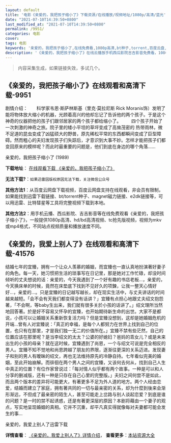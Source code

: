 ```yaml
---
layout: default
title: '电影《亲爱的，我把孩子缩小了》下载资源/在线播放/视频地址/1080p/高清/蓝光'
date: "2021-07-10T14:39:50+0800"
last_modified_at: "2021-07-10T14:39:50+0800"
permalink: /9951/
categories: 电影
cover:
tags: 电影
keywords: '亲爱的，我把孩子缩小了,在线免费看,1080p高清,bt种子,torrent,百度云盘,magnet,磁力链,迅雷下载资源'
description: '《亲爱的，我把孩子缩小了》在线云播放手机西瓜影院吉吉影音免费看，1080p高清bd/hd未删减完整版和tc抢先枪版，mkv/mp4格式，附带bt/torrent种子、magnet/磁力链、百度云盘、网盘资源迅雷下载链接'
---
```


>内容采集生成，如果链接失效，多试几个。


## 《亲爱的，我把孩子缩小了》在线观看和高清下载-9951

剧情介绍：　　科学家韦恩·斯萨林斯基（里克·莫拉尼斯 Rick Moranis饰）发明了能将物体放大缩小的机器，光顾着高兴的他却忘记了告诉他的两个孩子。于是这个神奇的仪器把他的孩子们跟邻居家的两个孩子都给缩小了。 　　四个孩子开始了一次刺激的神奇之旅。院子里的矮小平坦的草坪变成了高耸茂密的 热带雨林，微不足道的昆虫变成了凶猛硕大的野兽，原先稀松平常的东西都瞬间变成了巨型障碍。然而粗心的夫妇发现孩子们失踪后，才意识到大事不妙。怎样才能把孩子们都变回原来的模样呢？而此时最重要的问题是，他们到底在身边的哪个角落……


亲爱的，我把孩子缩小了 (1989)

**下载地址**： [在线观看下载 《亲爱的，我把孩子缩小了》](https://www.btbtdy.me/btdy/dy8832.html) 


**无法下载?**：`如果迅雷因版权原因无法下载，关注微信公众号 `

**其他方法1**：从百度云网盘下载视频，百度云网盘支持在线观看，非会员有限制，如果能找到迅雷下载链接、bt/torrent种子、magnet磁力链接、e2dk链接等，可以用迅雷、比特彗星等工具将完整视频下载到本地。

**其他方法2**：用手机云播、西瓜影院、吉吉影音等在线免费观看《亲爱的，我把孩子缩小了》，一般提供1080p高清、hd/bd高清视频、tc抢先版视频，视频为mkv或mp4格式，不同站点视频质量和播放速度不同。


## 《亲爱的，我爱上别人了》在线观看和高清下载-41576

结婚七年的宜臻，拥有一个让众人羡慕的婚姻，而宜臻也一直认真地扮演著好妻子的角色。每一天，她习惯把生活的琐事写在日记里，那是她对工作忙碌，却没时间倾听的丈夫想说的话：亲爱的，今天我遇到了一个好有趣的书店老板…，亲爱的，今天换床单的时候，竟然在床垫底下找到不见好久的项鍊，让我一整天心情好好…，亲爱的…。只是宜臻的日记越写越长，却在现实生活中，与丈夫讲话的时间越来越短。「会不会有天我们都变得没有话讲？」宜臻有点担心地跟丈夫绍文抱怨著，「不会啊，等baby生出来，我们就有很多关於小孩的话讲了。」绍文理所当然地回答著。於是好不容易又怀孕的宜臻，也开始期待新生命的出世。大家不是都说，小孩可以让婚姻关系重新恢复活力吗？但是宜臻没想到，这却是她婚姻危机的开端&hellip;曾有人对宜臻说：「真正的幸福，是每个人都努力在世界上找到自己的位置，也只有在那里，才是我们独一无二的价值所在。」宜臻不禁有些茫然，自己的位置应该在那里呢？是当李绍文的太太？公婆的好媳妇？爸妈的乖女儿？或是未来出生的小孩的母亲？就在这时候，宜臻遇到了尚恩，一个与绍文可说是完全相反的男人。宜臻不知不觉地和尚恩跨越了朋友的界限，逐渐往更深的关系迈进。发现妻子和别的男人有暧昧的绍文，再也无法维持原先的冷静自持。七年看似完美的婚姻，至此开始崩解。而徘徊在两个男人之间的宜臻，又该何去何从，找到自己人生中真正的位置？有位作家曾说过：「每对情人似乎都有两个故事。一种是可以和人分享的删减版，还有一种是只存在自己心里的完整版。」夫妇之间何尝不是如此，而且两个版本的差异将可能更大，有著更多不足为外人道的地方。两个人经由恋爱，结婚而建立了家庭，拥有著共同的一切与最亲密的关系，却为什麼到後来会渐形渐远，不但成了最亲密的陌生人，甚至可能走上岔路与别人谈起恋爱？到底是谁的问题？是一时的禁不起诱惑，还是有著更深层的原因？本剧将藉由一个妻子的观点，写实地呈现婚姻的真相。它并不沉重，却平凡真实得就像每对夫妻都可能会发生的事&hellip;


亲爱的，我爱上别人了迅雷下载

**详情查看**： [《亲爱的，我爱上别人了》详情介绍](/movie/41576/)， **查看更多**：[本站资源大全](/movie/t/all/)

